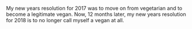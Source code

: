 My new years resolution for 2017 was to move on from vegetarian and to become a legitimate vegan. Now, 12 months later, my new years resolution for 2018 is to no longer call myself a vegan at all.
